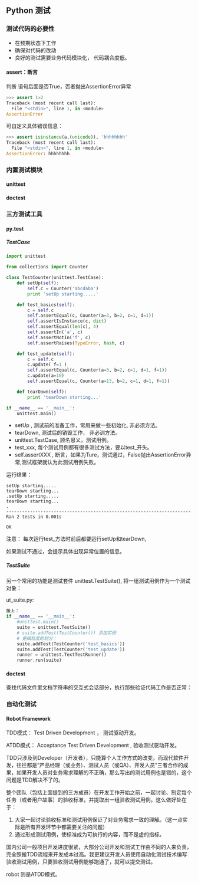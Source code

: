 ## Python 测试

### 测试代码的必要性

* 在预期状态下工作
* 确保对代码的改动
* 良好的测试需要业务代码模块化， 代码耦合度低。



####  assert：断言

判断 语句后面是否True，否者抛出AssertionError异常

```python
>>> assert 1>2
Traceback (most recent call last):
  File "<stdin>", line 1, in <module>
AssertionError
```

可自定义具体错误信息：

```python
>>> assert isinstance(a,(unicode)), 'hhhhhhhh'
Traceback (most recent call last):
  File "<stdin>", line 1, in <module>
AssertionError: hhhhhhhh
```





### 内置测试模块

#### unittest



#### doctest







### 三方测试工具

#### py.test

##### TestCase

```python
import unittest

from collections import Counter

class TestCounter(unittest.TestCase):
    def setUp(self):
        self.c = Counter('abcdaba')
        print 'setUp starting.....'

    def test_basics(self):
        c = self.c
        self.assertEqual(c, Counter(a=3, b=2, c=1, d=1))
        self.assertIsInstance(c, dict)
        self.assertEqual(len(c), 4)
        self.assertIn('a', c)
        self.assertNotIn('f', c)
        self.assertRaises(TypeError, hash, c)

    def test_update(self):
        c = self.c
        c.update( f=1 )
        self.assertEqual(c, Counter(a=3, b=2, c=1, d=1, f=1))
        c.update(a=10)
        self.assertEqual(c, Counter(a=13, b=2, c=1, d=1, f=1))

    def tearDown(self):
        print 'tearDown starting...'

if __name__ == '__main__':
    unittest.main()
```



* setUp , 测试前的准备工作，常用来做一些初始化, 非必须方法。
* tearDown,  测试后的销毁工作， 非必训方法。
* unittest.TestCase, 顾名思义，测试用例。
* test_xxx,  每个测试用例都有很多测试方法，要以test_开头。
* self.assertXXX ,  断言，如果为Ture，测试通过，False抛出AssertionError异常,测试框架就认为此测试用例失败。

运行结果：

```
setUp starting.....
tearDown starting...
.setUp starting.....
tearDown starting...
.
----------------------------------------------------------------------
Ran 2 tests in 0.001s

OK
```



注意： 每次运行test_方法时前后都要运行setUp和tearDown,

如果测试不通过，会提示具体出现异常位置的信息。



##### TestSuite

另一个常用的功能是测试套件 unittest.TestSuite(),  将一组测试用例作为一个测试对象：

ut_suite.py:

```python
接上：
if __name__ == '__main__':
    #unittest.main()
    suite = unittest.TestSuite()
    # suite.addTest(TestCounter()) 添加实例
    # 更细粒度的划分：
    suite.addTest(TestCounter('test_basics'))
    suite.addTest(TestCounter('test_update'))
    runner = unittest.TextTestRunner()
    runner.run(suite)
```






#### doctest

查找代码文件里文档字符串的交互式会话部分，执行那些验证代码工作是否正常：





### 自动化测试

#### Robot Framework

TDD模式： Test  Driven Development ， 测试驱动开发。

ATDD模式： Acceptance Test Driven Development ,  验收测试驱动开发。



TDD只涉及到Developer（开发者），只能算个人工作方式的改变。而现代软件开发，往往都是“产品经理（或业务）、测试人员（或QA）、开发人员”三者合作的成果，如果开发人员对业务需求理解的不正确，那么写出的测试用例也是错的，这个问题是TDD解决不了的。



整个团队（包括上面提到的三方成员）在开发工作开始之前，一起讨论、制定每个任务（或者用户故事）的验收标准，并提取出一组验收测试用例。这么做好处在于：

1. 大家一起讨论验收标准和测试用例保证了对业务需求一致的理解。（这一点实际是所有开发环节中都需要关注的问题）
2. 通过形成测试用例，使标准成为可执行的内容，而不是虚的指标。

国内公司一般项目开发进度很紧，大部分公司开发和测试工作由不同的人来负责，完全照搬TDD流程来开发成本过高。我更建议开发人员使用自动化测试技术编写验收测试用例，只要验收测试用例能够跑通了，就可以提交测试。



robot 则是ATDD模式。